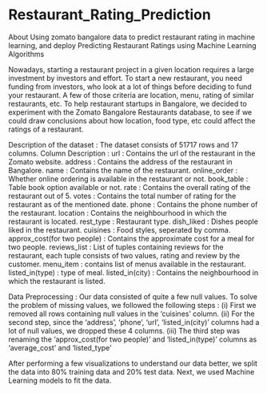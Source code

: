 # Restaurant_Rating_Prediction
About Using zomato bangalore data to predict restaurant rating in machine learning, and deploy
Predicting Restaurant Ratings using Machine Learning Algorithms

Nowadays, starting a restaurant project in a given location requires a large investment by investors and effort. To start a new restaurant, you need funding from investors, who look at a lot of things before deciding to fund your restaurant. A few of those criteria are location, menu, rating of similar restaurants, etc. To help restaurant startups in Bangalore, we decided to experiment with the Zomato Bangalore Restaurants database, to see if we could draw conclusions about how location, food type, etc could affect the ratings of a restaurant.

Description of the dataset : The dataset consists of 51717 rows and 17 columns. Column Description : url : Contains the url of the restaurant in the Zomato website. address : Contains the address of the restaurant in Bangalore. name : Contains the name of the restaurant. online_order : Whether online ordering is available in the restaurant or not. book_table : Table book option available or not. rate : Contains the overall rating of the restaurant out of 5. votes : Contains the total number of rating for the restaurant as of the mentioned date. phone : Contains the phone number of the restaurant. location : Contains the neighbourhood in which the restaurant is located. rest_type : Restaurant type. dish_liked : Dishes people liked in the restaurant. cuisines : Food styles, seperated by comma. approx_cost(for two people) : Contains the approximate cost for a meal for two people. reviews_list : List of tuples containing reviews for the restaurant, each tuple consists of two values, rating and review by the customer. menu_item : contains list of menus available in the restaurant. listed_in(type) : type of meal. listed_in(city) : Contains the neighbourhood in which the restaurant is listed.

Data Preprocessing : Our data consisted of quite a few null values. To solve the problem of missing values, we followed the following steps : (i) First we removed all rows containing null values in the ‘cuisines’ column. (ii) For the second step, since the ‘address’, ‘phone’, ‘url’, ‘listed_in(city)’ columns had a lot of null values, we dropped these 4 columns. (iii) The third step was renaming the ‘approx_cost(for two people)’ and ‘listed_in(type)’ columns as ‘average_cost’ and ‘listed_type’

After performing a few visualizations to understand our data better, we split the data into 80% training data and 20% test data. Next, we used Machine Learning models to fit the data.
